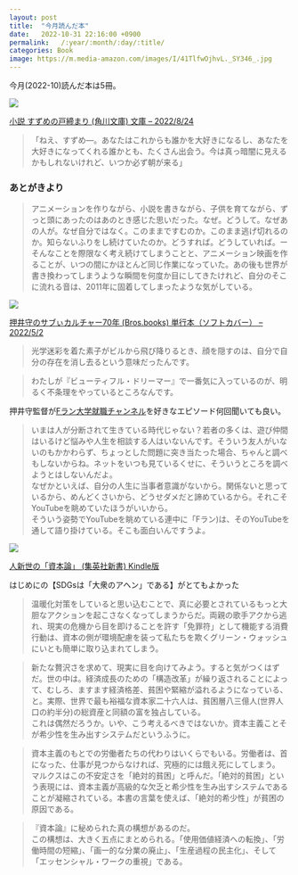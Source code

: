 ```yaml
---
layout: post
title:  "今月読んだ本"
date:   2022-10-31 22:16:00 +0900
permalink:   /:year/:month/:day/:title/
categories: Book
image: https://m.media-amazon.com/images/I/41TlfwOjhvL._SY346_.jpg
---
```

今月(2022-10)読んだ本は5冊。<br>



<p><a href="https://www.amazon.co.jp/dp/4041126797?&linkCode=li2&tag=peipeipe-22&linkId=75e772b71238e3c3ddf21f96f35d1730&language=ja_JP&ref_=as_li_ss_il" target="_blank" rel="nofollow"><img border="0" src="//ws-fe.amazon-adsystem.com/widgets/q?_encoding=UTF8&ASIN=4041126797&Format= _SL250_&ID=AsinImage&MarketPlace=JP&ServiceVersion=20070822&WS=1&tag=peipeipe-22&language=ja_JP" ></a><img src="https://ir-jp.amazon-adsystem.com/e/ir?t=peipeipe-22&language=ja_JP&l=li2&o=9&a=4041126797" width="1" height="1" border="0" alt="" style="border:none !important; margin:0px !important;" /></p> <p><a href="https://www.amazon.co.jp/dp/4041126797?&linkCode=li2&tag=peipeipe-22&linkId=75e772b71238e3c3ddf21f96f35d1730&language=ja_JP&ref_=as_li_ss_il" target="_blank" rel="nofollow">小説 すずめの戸締まり (角川文庫) 文庫 – 2022/8/24</a></p>



<blockquote>
「ねえ、すずめ―。あなたはこれからも誰かを大好きになるし、あなたを大好きになってくれる誰かとも、たくさん出会う。今は真っ暗闇に見えるかもしれないけれど、いつか必ず朝が来る」
</blockquote>


### あとがきより
<blockquote>
アニメーションを作りながら、小説を書きながら、子供を育てながら、ずっと頭にあったのはあのとき感じた思いだった。なぜ。どうして。なぜあの人が。なぜ自分ではなく。このままですむのか。このまま逃げ切れるのか。知らないふりをし続けていたのか。どうすれば。どうしていれば。ーそんなことを際限なく考え続けてしまうことと、アニメーション映画を作ることが、いつの間にかほとんど同じ作業になっていた。あの後も世界が書き換わってしまうような瞬間を何度か目にしてきたけれど、自分のそこに流れる音は、2011年に固着してしまったような気がしている。
</blockquote>



<p><a href="https://www.amazon.co.jp/dp/406527947X?&linkCode=li2&tag=peipeipe-22&linkId=99ff502a2eb7d7f0c68092b94b6b1e21&language=ja_JP&ref_=as_li_ss_il" target="_blank" rel="nofollow"><img border="0" src="//ws-fe.amazon-adsystem.com/widgets/q?_encoding=UTF8&ASIN=406527947X&Format= _SL250_&ID=AsinImage&MarketPlace=JP&ServiceVersion=20070822&WS=1&tag=peipeipe-22&language=ja_JP" ></a><img src="https://ir-jp.amazon-adsystem.com/e/ir?t=peipeipe-22&language=ja_JP&l=li2&o=9&a=406527947X" width="1" height="1" border="0" alt="" style="border:none !important; margin:0px !important;" /></p> <p><a href="https://www.amazon.co.jp/dp/406527947X?&linkCode=li2&tag=peipeipe-22&linkId=99ff502a2eb7d7f0c68092b94b6b1e21&language=ja_JP&ref_=as_li_ss_il" target="_blank" rel="nofollow">押井守のサブぃカルチャー70年 (Bros.books) 単行本（ソフトカバー） – 2022/5/2</a></p>


<blockquote>
光学迷彩を着た素子がビルから飛び降りるとき、顔を隠すのは、自分で自分の存在を消し去るという意味だったんです。
</blockquote>


<blockquote>
わたしが『ビューティフル・ドリーマー』で一番気に入っているのが、明るく不条理をやっているところなんです。
</blockquote>


押井守監督が[Fラン大学就職チャンネル](https://www.youtube.com/channel/UCqRV_ZIQhVKfxG1_WkNiRbg)を好きなエピソード何回聞いても良い。<br/>
<blockquote>
いまは人が分断されて生きている時代じゃない？若者の多くは、遊び仲間はいるけど悩みや人生を相談する人はいないんです。そういう友人がいないのもかかわらず、ちょっとした問題に突き当たった場合、ちゃんと調べもしないからね。ネットをいつも見ているくせに、そういうところを調べようとはしないんだよ。<br/>
なぜかといえば、自分の人生に当事者意識がないから。関係ないと思っているから、めんどくさいから、どうせダメだと諦めているから。それこそYouTubeを眺めていたほうがいいから。<br/>
そういう姿勢でYouTubeを眺めている連中に「Fラン)は、そのYouTubeを通して語り掛けている。そこも面白いんですうよ。
</blockquote>




<p><a href="https://www.amazon.co.jp/dp/B08L2XMQKX?&linkCode=li2&tag=peipeipe-22&linkId=8d8476b3efc6071860c79a59ce3d41ab&language=ja_JP&ref_=as_li_ss_il" target="_blank" rel="nofollow"><img border="0" src="//ws-fe.amazon-adsystem.com/widgets/q?_encoding=UTF8&ASIN=B08L2XMQKX&Format= _SL250_&ID=AsinImage&MarketPlace=JP&ServiceVersion=20070822&WS=1&tag=peipeipe-22&language=ja_JP" ></a><img src="https://ir-jp.amazon-adsystem.com/e/ir?t=peipeipe-22&language=ja_JP&l=li2&o=9&a=B08L2XMQKX" width="1" height="1" border="0" alt="" style="border:none !important; margin:0px !important;" /></p> <p><a href="https://www.amazon.co.jp/dp/B08L2XMQKX?&linkCode=li2&tag=peipeipe-22&linkId=8d8476b3efc6071860c79a59ce3d41ab&language=ja_JP&ref_=as_li_ss_il" target="_blank" rel="nofollow">人新世の「資本論」 (集英社新書) Kindle版</a></p>

はじめにの【SDGsは「大衆のアヘン」である】がとてもよかった
<blockquote>
温暖化対策をしていると思い込むことで、真に必要とされているもっと大胆なアクションを起こさなくなってしまうからだ。両親の歌手アクから逃れ、現実の危機から目を即けることを許す「免罪符」として機能する消費行動は、資本の側が環境配慮を装って私たちを欺くグリーン・ウォッシュにいとも簡単に取り込まれてしまう。
</blockquote>


<blockquote>
新たな贅沢さを求めて、現実に目を向けてみよう。すると気がつくはずだ。世の中は。経済成長のための「構造改革」が繰り返されることによって、むしろ、ますます経済格差、貧困や緊縮が溢れるようになっている、と。実際、世界で最も裕福な資本家二十六人は、貧困層八三億人(世界人口の約半分)の総資産と同額の富を独占している。<br/>
これは偶然だろうか。いや、こう考えるべきではないか。資本主義ことそが希少性を生み出すシステムだというふうに。
</blockquote>


<blockquote>
資本主義のもとでの労働者たちの代わりはいくらでもいる。労働者は、首になった、仕事が見つからなければ、究極的には餓え死にしてしまう。<br/>
マルクスはこの不安定さを「絶対的貧困」と呼んだ。「絶対的貧困」という表現には、資本主義が高級的な欠乏と希少性を生み出すシステムであることが凝縮されている。本書の言葉を使えば、「絶対的希少性」が貧困の原因である。
</blockquote>


<blockquote>
『資本論』に秘められた真の構想があるのだ。<br/>
この構想は、大きく五点にまとめられる。「使用価値経済への転換」、「労働時間の短縮」、「画一的な分業の廃止」、「生産過程の民主化」、そして「エッセンシャル・ワークの重視」である。
</blockquote>